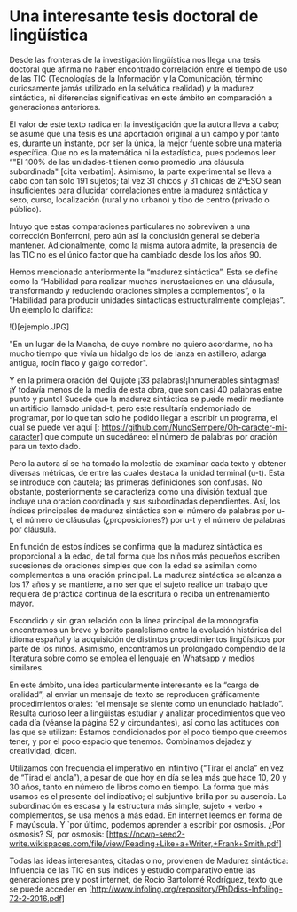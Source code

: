 # Una interesante tesis doctoral de lingüística

Desde las fronteras de la investigación lingüística nos llega una tesis doctoral que afirma no haber encontrado correlación entre el tiempo de uso de las TIC (Tecnologías de la Información y la Comunicación, término curiosamente jamás utilizado en la selvática realidad) y la madurez sintáctica, ni diferencias significativas en este ámbito en comparación a generaciones anteriores.



El valor de este texto radica en la investigación que la autora lleva a cabo; se asume que una tesis es una aportación original a un campo y por tanto es, durante un instante, por ser la única, la mejor fuente sobre una materia específica. Que no es la matemática ni la estadística, pues podemos leer “"El 100% de las unidades-t tienen como promedio una cláusula subordinada" [cita verbatim]. Asimismo, la parte experimental se lleva a cabo con tan sólo 191 sujetos; tal vez 31 chicos y 31 chicas de 2ºESO sean insuficientes para dilucidar correlaciones entre la madurez sintáctica y sexo, curso, localización (rural y no urbano) y tipo de centro (privado o público). 



Intuyo que estas comparaciones particulares no sobreviven a una corrección Bonferroni, pero aún así la conclusión general se debería mantener. Adicionalmente, como la misma autora admite, la presencia de las TIC no es el único factor que ha cambiado desde los los años 90.



Hemos mencionado anteriormente la “madurez sintáctica”. Esta se define como la “Habilidad para realizar muchas incrustaciones en una cláusula, transformando y reduciendo oraciones simples a complementos”, o la “Habilidad para producir unidades sintácticas estructuralmente complejas”. Un ejemplo lo clarifica:

!()[ejemplo.JPG]



"En un lugar de la Mancha, de cuyo nombre no quiero acordarme, no ha mucho tiempo que vivía un hidalgo de los de lanza en astillero, adarga antigua, rocín flaco y galgo corredor".

Y en la primera oración del Quijote ¡33 palabras!¡Innumerables sintagmas! ¡Y todavía menos de la media de esta obra, que son casi 40 palabras entre punto y punto! Sucede que la madurez sintáctica se puede medir mediante un artificio llamado unidad-t, pero este resultaría endemoniado de programar, por lo que tan solo he podido llegar a escribir un programa, el cual se puede ver aquí [: https://github.com/NunoSempere/Oh-caracter-mi-caracter] que compute un sucedáneo: el número de palabras por oración para un texto dado.



Pero la autora sí se ha tomado la molestia de examinar cada texto y obtener diversas métricas, de entre las cuales destaca la unidad terminal (u-t). Esta se introduce con cautela; las primeras definiciones son confusas. No obstante, posteriormente se caracteriza como una división textual que incluye una oración coordinada y sus subordinadas dependientes. Así, los índices principales de madurez sintáctica son el número de palabras por u-t, el número de cláusulas (¿proposiciones?) por u-t y el número de palabras por cláusula.



En función de estos índices se confirma que la madurez sintáctica es proporcional a la edad, de tal forma que los niños más pequeños escriben sucesiones de oraciones simples que con la edad se asimilan como complementos a una oración principal. La madurez sintáctica se alcanza a los 17 años y se mantiene, a no ser que el sujeto realice un trabajo que requiera de práctica continua de la escritura o reciba un entrenamiento mayor.







Escondido y sin gran relación con la línea principal de la monografía encontramos un breve y bonito paralelismo entre la evolución histórica del idioma español y la adquisición de distintos procedimientos lingüísticos por parte de los niños. Asimismo, encontramos un prolongado compendio de la literatura sobre cómo se emplea el lenguaje en Whatsapp y medios similares.



En este ámbito, una idea particularmente interesante es la “carga de oralidad”; al enviar un mensaje de texto se reproducen gráficamente procedimientos orales: “el mensaje se siente como un enunciado hablado”. Resulta curioso leer a lingüistas estudiar y analizar procedimientos que veo cada día (véanse la página 52 y circundantes), así como las actitudes con las que se utilizan: Estamos condicionados por el poco tiempo que creemos tener, y por el poco espacio que tenemos. Combinamos dejadez y creatividad, dicen.



Utilizamos con frecuencia el imperativo en infinitivo (“Tirar el ancla” en vez de “Tirad el ancla”), a pesar de que hoy en día se lea más que hace 10, 20 y 30 años, tanto en número de libros como en tiempo. La forma que más usamos es el presente del indicativo; el subjuntivo brilla por su ausencia. La subordinación es escasa y la estructura más simple, sujeto + verbo + complementos, se usa menos a más edad. En internet leemos en forma de F mayúscula. Y `por último, podemos aprender a escribir por osmosis. ¿Por ósmosis? Sí, por osmosis: [https://ncwp-seed2-write.wikispaces.com/file/view/Reading+Like+a+Writer,+Frank+Smith.pdf]



Todas las ideas interesantes, citadas o no, provienen de Madurez sintáctica: Influencia de las TIC en sus índices y estudio comparativo entre las generaciones pre y post internet, de Rocío Bartolomé Rodríguez, texto que se puede acceder en [http://www.infoling.org/repository/PhDdiss-Infoling-72-2-2016.pdf]
